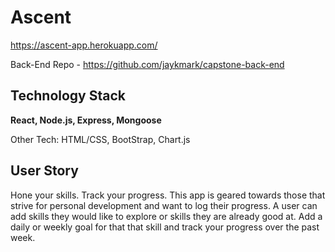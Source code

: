 # Ascent
https://ascent-app.herokuapp.com/

Back-End Repo - https://github.com/jaykmark/capstone-back-end

## Technology Stack
**React, Node.js, Express, Mongoose**

Other Tech: HTML/CSS, BootStrap, Chart.js

## User Story
Hone your skills. Track your progress. This app is geared towards those that strive for personal development and want to log their progress. A user can add skills they would like to explore or skills they are already good at. Add a daily or weekly goal for that that skill and track your progress over the past week.
